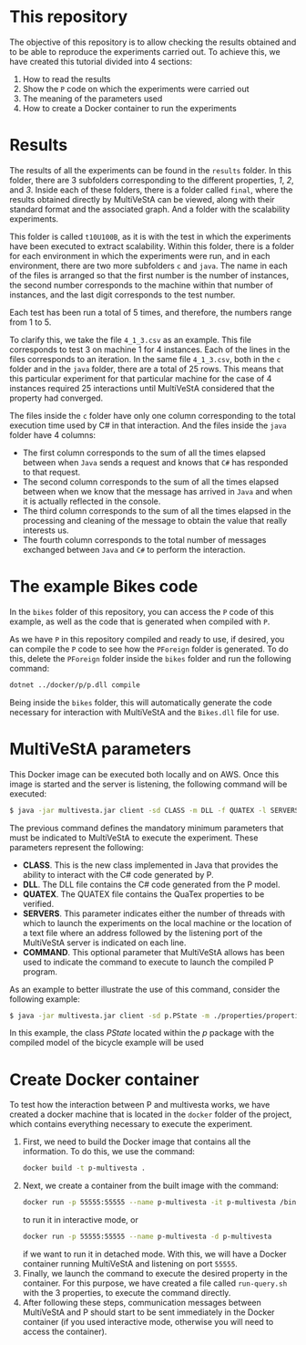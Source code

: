 # This repository

The objective of this repository is to allow checking the results obtained and to be able to reproduce the experiments carried out. To achieve this, we have created this tutorial divided into 4 sections:

1. How to read the results
2. Show the `P` code on which the experiments were carried out
3. The meaning of the parameters used
4. How to create a Docker container to run the experiments

# Results

The results of all the experiments can be found in the `results` folder. In this folder, there are 3 subfolders corresponding to the different properties, _1_, _2_, and _3_. Inside each of these folders, there is a folder called `final`, where the results obtained directly by MultiVeStA can be viewed, along with their standard format and the associated graph. And a folder with the scalability experiments.

This folder is called `t10U100B`, as it is with the test in which the experiments have been executed to extract scalability. Within this folder, there is a folder for each environment in which the experiments were run, and in each environment, there are two more subfolders `c` and `java`. The name in each of the files is arranged so that the first number is the number of instances, the second number corresponds to the machine within that number of instances, and the last digit corresponds to the test number.

Each test has been run a total of 5 times, and therefore, the numbers range from 1 to 5.

To clarify this, we take the file `4_1_3.csv` as an example. This file corresponds to test 3 on machine 1 for 4 instances. Each of the lines in the files corresponds to an iteration. In the same file `4_1_3.csv`, both in the `c` folder and in the `java` folder, there are a total of 25 rows. This means that this particular experiment for that particular machine for the case of 4 instances required 25 interactions until MultiVeStA considered that the property had converged.

The files inside the `c` folder have only one column corresponding to the total execution time used by C# in that interaction. And the files inside the `java` folder have 4 columns:

- The first column corresponds to the sum of all the times elapsed between when `Java` sends a request and knows that `C#` has responded to that request.
- The second column corresponds to the sum of all the times elapsed between when we know that the message has arrived in `Java` and when it is actually reflected in the console.
- The third column corresponds to the sum of all the times elapsed in the processing and cleaning of the message to obtain the value that really interests us.
- The fourth column corresponds to the total number of messages exchanged between `Java` and `C#` to perform the interaction.

# The example Bikes code
In the `bikes` folder of this repository, you can access the `P` code of this example, as well as the code that is generated when compiled with `P`.

As we have `P` in this repository compiled and ready to use, if desired, you can compile the `P` code to see how the `PForeign` folder is generated. To do this, delete the `PForeign` folder inside the `bikes` folder and run the following command:
```bash
dotnet ../docker/p/p.dll compile
```

Being inside the `bikes` folder, this will automatically generate the code necessary for interaction with MultiVeStA and the `Bikes.dll` file for use.

# MultiVeStA parameters

This Docker image can be executed both locally and on AWS. Once this image is started and the server is listening, the following command will be executed:

```bash
$ java -jar multivesta.jar client -sd CLASS -m DLL -f QUATEX -l SERVERS -o COMMAND
```

The previous command defines the mandatory minimum parameters that must be indicated to MultiVeStA to execute the experiment. These parameters represent the following:

* __CLASS__. This is the new class implemented in Java that provides the ability to interact with the C# code generated by P.
* __DLL__. The DLL file contains the C# code generated from the P model.
* __QUATEX__. The QUATEX file contains the QuaTex properties to be verified.
* __SERVERS__. This parameter indicates either the number of threads with which to launch the experiments on the local machine or the location of a text file where an address followed by the listening port of the MultiVeStA server is indicated on each line.
* __COMMAND__. This optional parameter that MultiVeStA allows has been used to indicate the command to execute to launch the compiled P program.

As an example to better illustrate the use of this command, consider the following example:

```bash
$ java -jar multivesta.jar client -sd p.PState -m ./properties/properties/Model.dll -f ./properties/dice/1_quantitative.quatex -l 1 -o 'dotnet ./p.dll multivesta,t10U100B' -a 0.05 -d1 0.01 -bs 20 -ms 1000
```

In this example, the class _PState_ located within the _p_ package with the compiled model of the bicycle example will be used

# Create Docker container
To test how the interaction between P and multivesta works, we have created a docker machine that is located in the `docker` folder of the project, which contains everything necessary to execute the experiment.

1. First, we need to build the Docker image that contains all the information. To do this, we use the command:
    ```bash
    docker build -t p-multivesta .
    ```
2. Next, we create a container from the built image with the command:
    ```bash
    docker run -p 55555:55555 --name p-multivesta -it p-multivesta /bin/bash
    ```
   to run it in interactive mode, or
    ```bash
    docker run -p 55555:55555 --name p-multivesta -d p-multivesta
    ```
   if we want to run it in detached mode. With this, we will have a Docker container running MultiVeStA and listening on port `55555`.
3. Finally, we launch the command to execute the desired property in the container. For this purpose, we have created a file called `run-query.sh` with the 3 properties, to execute the command directly.
4. After following these steps, communication messages between MultiVeStA and P should start to be sent immediately in the Docker container (if you used interactive mode, otherwise you will need to access the container).